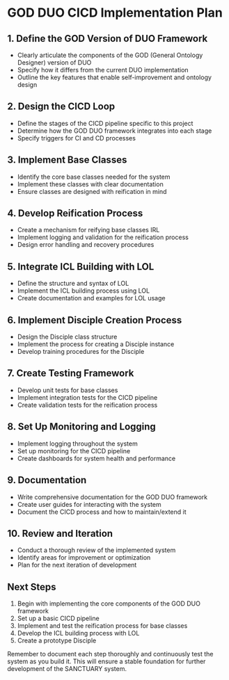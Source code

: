 # GOD DUO CICD Implementation Plan

## 1. Define the GOD Version of DUO Framework

- Clearly articulate the components of the GOD (General Ontology Designer) version of DUO
- Specify how it differs from the current DUO implementation
- Outline the key features that enable self-improvement and ontology design

## 2. Design the CICD Loop

- Define the stages of the CICD pipeline specific to this project
- Determine how the GOD DUO framework integrates into each stage
- Specify triggers for CI and CD processes

## 3. Implement Base Classes

- Identify the core base classes needed for the system
- Implement these classes with clear documentation
- Ensure classes are designed with reification in mind

## 4. Develop Reification Process

- Create a mechanism for reifying base classes IRL
- Implement logging and validation for the reification process
- Design error handling and recovery procedures

## 5. Integrate ICL Building with LOL

- Define the structure and syntax of LOL
- Implement the ICL building process using LOL
- Create documentation and examples for LOL usage

## 6. Implement Disciple Creation Process

- Design the Disciple class structure
- Implement the process for creating a Disciple instance
- Develop training procedures for the Disciple

## 7. Create Testing Framework

- Develop unit tests for base classes
- Implement integration tests for the CICD pipeline
- Create validation tests for the reification process

## 8. Set Up Monitoring and Logging

- Implement logging throughout the system
- Set up monitoring for the CICD pipeline
- Create dashboards for system health and performance

## 9. Documentation

- Write comprehensive documentation for the GOD DUO framework
- Create user guides for interacting with the system
- Document the CICD process and how to maintain/extend it

## 10. Review and Iteration

- Conduct a thorough review of the implemented system
- Identify areas for improvement or optimization
- Plan for the next iteration of development

## Next Steps

1. Begin with implementing the core components of the GOD DUO framework
2. Set up a basic CICD pipeline
3. Implement and test the reification process for base classes
4. Develop the ICL building process with LOL
5. Create a prototype Disciple

Remember to document each step thoroughly and continuously test the system as you build it. This will ensure a stable foundation for further development of the SANCTUARY system.
